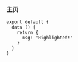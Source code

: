 ### 主页

``` js{4}
export default {
  data () {
    return {
      msg: 'Highlighted!'
    }
  }
}
```